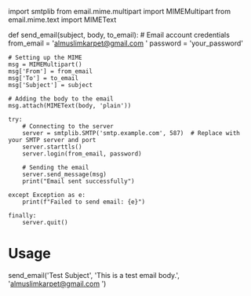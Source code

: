 import smtplib
from email.mime.multipart import MIMEMultipart
from email.mime.text import MIMEText

def send_email(subject, body, to_email):
    # Email account credentials
    from_email = 'almuslimkarpet@gmail.com '
    password = 'your_password'

    # Setting up the MIME
    msg = MIMEMultipart()
    msg['From'] = from_email
    msg['To'] = to_email
    msg['Subject'] = subject

    # Adding the body to the email
    msg.attach(MIMEText(body, 'plain'))

    try:
        # Connecting to the server
        server = smtplib.SMTP('smtp.example.com', 587)  # Replace with your SMTP server and port
        server.starttls()
        server.login(from_email, password)
        
        # Sending the email
        server.send_message(msg)
        print("Email sent successfully")
        
    except Exception as e:
        print(f"Failed to send email: {e}")
        
    finally:
        server.quit()

# Usage
send_email('Test Subject', 'This is a test email body.', 'almuslimkarpet@gmail.com ')
